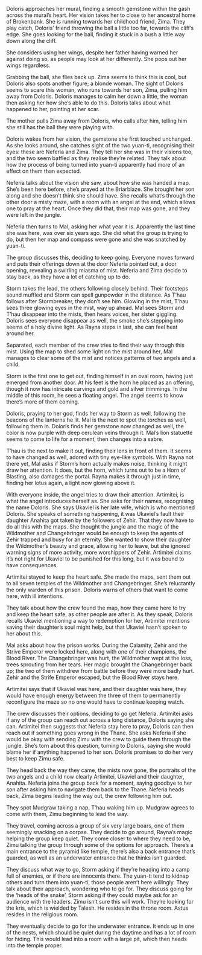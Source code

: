 Doloris approaches her mural, finding a smooth gemstone within the gash across the mural’s heart. Her vision takes her to close to her ancestral home of Brokenbank. She is running towards her childhood friend, Zima. They play catch, Doloris’ friend throwing the ball a little too far, towards the cliff’s edge. She goes looking for the ball, finding it stuck in a bush a little way down along the cliff.

She considers using her wings, despite her father having warned her against doing so, as people may look at her differently. She pops out her wings regardless. 

Grabbing the ball, she flies back up. Zima seems to think this is cool, but Doloris also spots another figure; a blonde woman. The sight of Doloris seems to scare this woman, who runs towards her son, Zima, pulling him away from Doloris. Doloris manages to calm her down a little, the woman then asking her how she’s able to do this. Doloris talks about what happened to her, pointing at her scar. 

The mother pulls Zima away from Doloris, who calls after him, telling him she still has the ball they were playing with.  

Doloris wakes from her vision, the gemstone she first touched unchanged. As she looks around, she catches sight of the two yuan-ti, recognising their eyes: these are Neferia and Zima. They tell her she was in their visions too, and the two seem baffled as they realise they’re related. They talk about how the process of being turned into yuan-ti apparently had more of an effect on them than expected.

Neferia talks about the vision she saw, about how she was handed a map. She’s been here before, she’s prayed at the Briarblaze. She brought her son along and she doesn’t think she should have. She recalls what’s through the other door a misty maze, with a room with an angel at the end, which allows one to pray at the heart. Once they did that, their map was gone, and they were left in the jungle. 

Neferia then turns to Mal, asking her what year it is. Apparently the last time she was here, was over six years ago. She did what the group is trying to do, but then her map and compass were gone and she was snatched by yuan-ti.  

The group discusses this, deciding to keep going. Everyone moves forward and puts their offerings down at the door Neferia pointed out, a door opening, revealing a swirling miasma of mist. Neferia and Zima decide to stay back, as they have a lot of catching up to do.  

Storm takes the lead, the others following closely behind. Their footsteps sound muffled and Storm can spell gunpowder in the distance. As T’hau follows after Stormbreaker, they don’t see him. Glowing in the mist, T’hau sees three glowing eyes in the mist, way up ahead. Mal sees Storm and T’hau disappear into the mists, then hears voices, her sister giggling. Doloris sees everyone disappear as well, the smoke she’s stepping into seems of a holy divine light. As Rayna steps in last, she can feel heat around her. 

Separated, each member of the crew tries to find their way through this mist. Using the map to shed some light on the mist around her, Mal manages to clear some of the mist and notices patterns of two angels and a child. 

Storm is the first one to get out, finding himself in an oval room, having just emerged from another door. At his feet is the horn he placed as an offering, though it now has intricate carvings and gold and silver trimmings. In the middle of this room, he sees a floating angel. The angel seems to know there’s more of them coming. 

Doloris, praying to her god, finds her way to Storm as well, following the beacons of the lanterns he lit. Mal is the next to spot the torches as well, following them in. Doloris finds her gemstone now changed as well, the color is now purple with deep cerulean veins through it. Mal’s lion statuette seems to come to life for a moment, then changes into a sabre. 

T’hau is the next to make it out, finding their lens in front of them. It seems to have changed as well, adored with tiny eye-like symbols. With Rayna not there yet, Mal asks if Storm’s horn actually makes noise, thinking it might draw her attention. It does, but the horn, which turns out to be a Horn of Blasting, also damages the portal. Rayna makes it through just in time, finding her lotus again, a light now glowing above it.  

With everyone inside, the angel tries to draw their attention. Artimitei, is what the angel introduces herself as. She asks for their names, recognising the name Doloris. She says Ukaviel is her late wife, which is who mentioned Doloris. She speaks of something happening, it was Ukaviel’s fault their daughter Anahita got taken by the followers of Zehir. That they now have to do all this with the maps. She thought the jungle and the magic of the Wildmother and Changebringer would be enough to keep the agents of Zehir trapped and busy for an eternity. She wanted to show their daughter the Wildmother’s beauty and grace, allowing her to leave, but she ignored warning signs of more activity, more worshippers of Zehir. Artimitei claims it’s not right for Ukaviel to be punished for this long, but it was bound to have consequences.

Artimitei stayed to keep the heart safe. She made the maps, sent them out to all seven temples of the Wildmother and Changebringer. She’s reluctantly the only warden of this prison. Doloris warns of others that want to come here, with ill intentions.  

They talk about how the crew found the map, how they came here to try and keep the heart safe, as other people are after it. As they speak, Doloris recalls Ukaviel mentioning a way to redemption for her, Artimitei mentions saving their daughter’s soul might help, but that Ukaviel hasn’t spoken to her about this. 

Mal asks about how the prison works. During the Calamity, Zehir and the Strive Emperor were locked here, along with one of their champions, the Blood River. The Changebringer was hurt, the Wildmother wept at the loss, trees sprouting from her tears. Her magic brought the Changebringer back up; the two of them withdrew from battle before they were more badly hurt. Zehir and the Strife Emperor escaped, but the Blood River stays here. 

Artimitei says that if Ukaviel was here, and their daughter was here, they would have enough energy between the three of them to permanently reconfigure the maze so no one would have to continue keeping watch.  

The crew discusses their options, deciding to go get Neferia. Artimitei asks if any of the group can reach out across a long distance, Doloris saying she can. Artimitei then suggests that Neferia stay here to pray, Doloris can then reach out if something goes wrong in the Thane. She asks Neferia if she would be okay with sending Zimu with the crew to guide them through the jungle. She’s torn about this question, turning to Doloris, saying she would blame her if anything happened to her son. Doloris promises to do her very best to keep Zimu safe.  

They head back the way they came, the mists now gone, the portraits of the two angels and a child now clearly Artimitei, Ukaviel and their daughter, Anahita. Neferia joins the group back for a moment, saying goodbye to her son after asking him to navigate them back to the Thane. Neferia heads back, Zima begins leading the way out, the crew following him out. 

They spot Mudgraw taking a nap, T’hau waking him up. Mudgraw agrees to come with them, Zimu beginning to lead the way.  

They travel, coming across a group of six very large boars, one of them seemingly snacking on a corpse. They decide to go around, Rayna’s magic helping the group keep quiet. They come closer to where they need to be, Zimu talking the group through some of the options for approach. There’s a main entrance to the pyramid like temple, there’s also a back entrance that’s guarded, as well as an underwater entrance that he thinks isn’t guarded.

They discuss what way to go, Storm asking if they’re heading into a camp full of enemies, or if there are innocents there. The yuan-ti tend to kidnap others and turn them into yuan-ti, those people aren’t here willingly. They talk about their approach, wondering who to go for. They discuss going for the ‘heads of the snake’, Storm asking if they could maybe ask for an audience with the leaders. Zimu isn’t sure this will work. They’re looking for the kris, which is wielded by Talesh. He resides in the throne room. Astus resides in the religious room.  

They eventually decide to go for the underwater entrance. It ends up in one of the nests, which should be quiet during the daytime and has a lot of room for hiding. This would lead into a room with a large pit, which then heads into the temple proper.
